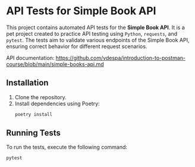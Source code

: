 # API Tests for Simple Book API

This project contains automated API tests for the **Simple Book API**. It is a pet project created to practice API testing using `Python`, `requests`, and `pytest`. The tests aim to validate various endpoints of the Simple Book API, ensuring correct behavior for different request scenarios.

API documentation: https://github.com/vdespa/introduction-to-postman-course/blob/main/simple-books-api.md

## Installation

1. Clone the repository.
2. Install dependencies using Poetry:
   ```bash
   poetry install

## Running Tests
To run the tests, execute the following command:
   ```bash
   pytest